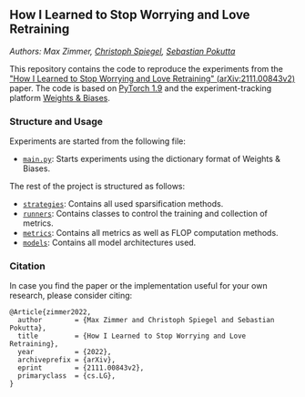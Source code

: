 ## How I Learned to Stop Worrying and Love Retraining
*Authors: Max Zimmer, [Christoph Spiegel](http://www.christophspiegel.berlin/), [Sebastian Pokutta](http://www.pokutta.com/)*

This repository contains the code to reproduce the experiments from the ["How I Learned to Stop Worrying and Love Retraining" (arXiv:2111.00843v2)](https://arxiv.org/abs/2111.00843v2) paper.
The code is based on [PyTorch 1.9](https://pytorch.org/) and the experiment-tracking platform [Weights & Biases](https://wandb.ai).


### Structure and Usage
Experiments are started from the following file:
- [`main.py`](main.py): Starts experiments using the dictionary format of Weights & Biases.

The rest of the project is structured as follows:
- [`strategies`](strategies): Contains all used sparsification methods.
- [`runners`](runners): Contains classes to control the training and collection of metrics.
- [`metrics`](metrics): Contains all metrics as well as FLOP computation methods.
- [`models`](models): Contains all model architectures used.


### Citation
In case you find the paper or the implementation useful for your own research, please consider citing:

```
@Article{zimmer2022,
  author        = {Max Zimmer and Christoph Spiegel and Sebastian Pokutta},
  title         = {How I Learned to Stop Worrying and Love Retraining},
  year          = {2022},
  archiveprefix = {arXiv},
  eprint        = {2111.00843v2},
  primaryclass  = {cs.LG},
}
```
